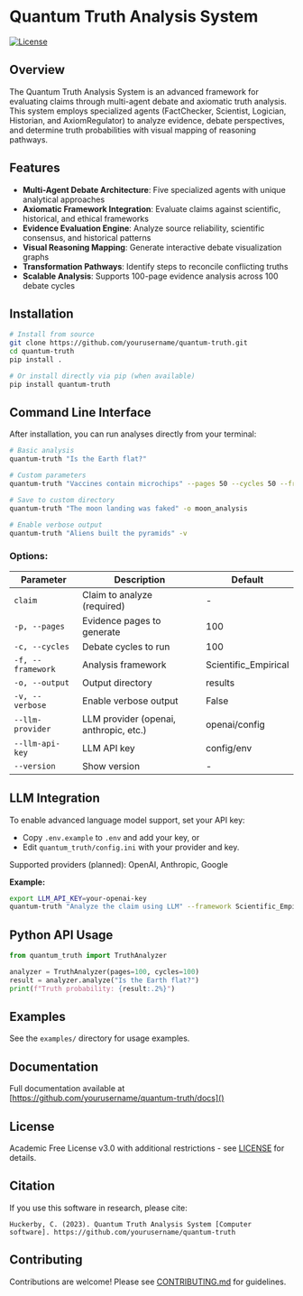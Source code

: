 # Quantum Truth Analysis System

[![License](https://img.shields.io/badge/License-AFL--3.0%20with%20restrictions-blue.svg)](LICENSE)

## Overview
The Quantum Truth Analysis System is an advanced framework for evaluating claims through multi-agent debate and axiomatic truth analysis. This system employs specialized agents (FactChecker, Scientist, Logician, Historian, and AxiomRegulator) to analyze evidence, debate perspectives, and determine truth probabilities with visual mapping of reasoning pathways.

## Features
- **Multi-Agent Debate Architecture**: Five specialized agents with unique analytical approaches
- **Axiomatic Framework Integration**: Evaluate claims against scientific, historical, and ethical frameworks
- **Evidence Evaluation Engine**: Analyze source reliability, scientific consensus, and historical patterns
- **Visual Reasoning Mapping**: Generate interactive debate visualization graphs
- **Transformation Pathways**: Identify steps to reconcile conflicting truths
- **Scalable Analysis**: Supports 100-page evidence analysis across 100 debate cycles

## Installation

```bash
# Install from source
git clone https://github.com/yourusername/quantum-truth.git
cd quantum-truth
pip install .

# Or install directly via pip (when available)
pip install quantum-truth
```

## Command Line Interface

After installation, you can run analyses directly from your terminal:

```bash
# Basic analysis
quantum-truth "Is the Earth flat?"

# Custom parameters
quantum-truth "Vaccines contain microchips" --pages 50 --cycles 50 --framework Scientific_Empirical

# Save to custom directory
quantum-truth "The moon landing was faked" -o moon_analysis

# Enable verbose output
quantum-truth "Aliens built the pyramids" -v
```

### Options:
| Parameter | Description | Default |
|-----------|-------------|---------|
| `claim` | Claim to analyze (required) | - |
| `-p, --pages` | Evidence pages to generate | 100 |
| `-c, --cycles` | Debate cycles to run | 100 |
| `-f, --framework` | Analysis framework | Scientific_Empirical |
| `-o, --output` | Output directory | results |
| `-v, --verbose` | Enable verbose output | False |
| `--llm-provider` | LLM provider (openai, anthropic, etc.) | openai/config |
| `--llm-api-key` | LLM API key | config/env |
| `--version` | Show version | - |

## LLM Integration

To enable advanced language model support, set your API key:

- Copy `.env.example` to `.env` and add your key, or
- Edit `quantum_truth/config.ini` with your provider and key.

Supported providers (planned): OpenAI, Anthropic, Google

**Example:**
```bash
export LLM_API_KEY=your-openai-key
quantum-truth "Analyze the claim using LLM" --framework Scientific_Empirical
```

## Python API Usage

```python
from quantum_truth import TruthAnalyzer

analyzer = TruthAnalyzer(pages=100, cycles=100)
result = analyzer.analyze("Is the Earth flat?")
print(f"Truth probability: {result:.2%}")
```

## Examples

See the `examples/` directory for usage examples.

## Documentation
Full documentation available at [https://github.com/yourusername/quantum-truth/docs]()

## License
Academic Free License v3.0 with additional restrictions - see [LICENSE](LICENSE) for details.

## Citation
If you use this software in research, please cite:
```
Huckerby, C. (2023). Quantum Truth Analysis System [Computer software]. https://github.com/yourusername/quantum-truth
```

## Contributing
Contributions are welcome! Please see [CONTRIBUTING.md](CONTRIBUTING.md) for guidelines.
